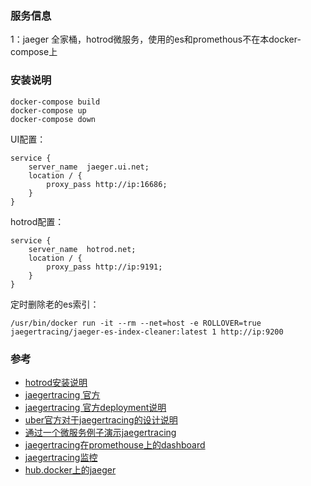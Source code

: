 ### 服务信息
 
1：jaeger 全家桶，hotrod微服务，使用的es和promethous不在本docker-compose上
 
### 安装说明

```
docker-compose build
docker-compose up
docker-compose down
```

UI配置：

```
service {
    server_name  jaeger.ui.net;
    location / {
        proxy_pass http://ip:16686;
    }
}
```

hotrod配置：

```
service {
    server_name  hotrod.net;
    location / {
        proxy_pass http://ip:9191;
    }
}
```

定时删除老的es索引：

```
/usr/bin/docker run -it --rm --net=host -e ROLLOVER=true jaegertracing/jaeger-es-index-cleaner:latest 1 http://ip:9200
```

### 参考
 
- [hotrod安装说明](https://github.com/jaegertracing/jaeger/tree/main/examples/hotrod)
- [jaegertracing 官方](https://www.jaegertracing.io/docs/1.29/getting-started/)
- [jaegertracing 官方deployment说明](https://www.jaegertracing.io/docs/1.29/deployment/)
- [uber官方对于jaegertracing的设计说明](https://eng.uber.com/distributed-tracing/)
- [通过一个微服务例子演示jaegertracing](https://medium.com/opentracing/take-opentracing-for-a-hotrod-ride-f6e3141f7941)
- [jaegertracing在promethouse上的dashboard](https://grafana.com/grafana/dashboards/12535)
- [jaegertracing监控](https://github.com/jaegertracing/jaeger/tree/main/docker-compose/monitor)
- [hub.docker上的jaeger](https://hub.docker.com/r/jaegertracing/jaeger-es-index-cleaner)